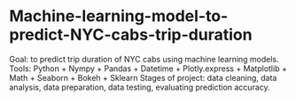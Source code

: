 # Machine-learning-model-to-predict-NYC-cabs-trip-duration
Goal: to predict trip duration of NYC cabs using machine learning models.  Tools: Python + Nympy + Pandas + Datetime + Plotly.express + Matplotlib + Math + Seaborn + Bokeh + Sklearn  Stages of project: data cleaning, data analysis, data preparation, data testing, evaluating prediction accuracy. 
